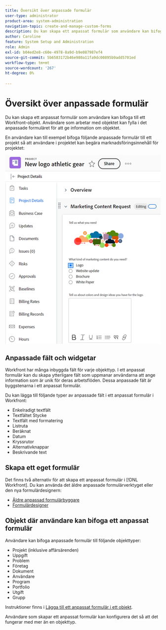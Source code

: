 ```yaml
---
title: Översikt över anpassade formulär
user-type: administrator
product-area: system-administration
navigation-topic: create-and-manage-custom-forms
description: Du kan skapa ett anpassat formulär som användare kan bifoga till ett Workfront-objekt. Användare som arbetar med objektet kan fylla i det anpassade formuläret för att ge information om objektet.
author: Caroline
feature: System Setup and Administration
role: Admin
exl-id: b04ed2e8-c60e-4978-8a9d-b9e087987ef4
source-git-commit: 5b6583172b46e980a11fa9dc00895b9add5701ed
workflow-type: tm+mt
source-wordcount: '267'
ht-degree: 0%

---
```


# Översikt över anpassade formulär

Du kan skapa ett anpassat formulär som användare kan bifoga till ett Workfront-objekt. Användare som arbetar med objektet kan fylla i det anpassade formuläret för att ge information om objektet.

En användare kan till exempel bifoga följande anpassade formulär till ett projekt så att användare i projektet kan begära marknadsföringsinnehåll för projektet:

![](assets/see-image-details-page.png)

## Anpassade fält och widgetar

Workfront har många inbyggda fält för varje objekttyp. I ett anpassat formulär kan du skapa ytterligare fält som uppmanar användarna att ange information som är unik för deras arbetsflöden. Dessa anpassade fält är byggstenarna i ett anpassat formulär.

Du kan lägga till följande typer av anpassade fält i ett anpassat formulär i Workfront:

* Enkelradigt textfält
* Textfältet Stycke
* Textfält med formatering
* Listruta
* Beräknat
* Datum
* Kryssrutor
* Alternativknappar
* Beskrivande text

## Skapa ett eget formulär

Det finns två alternativ för att skapa ett anpassat formulär i [!DNL Workfront]. Du kan använda det äldre anpassade formulärverktyget eller den nya formulärdesignern:

* [Äldre anpassad formulärbyggare](/help/quicksilver/administration-and-setup/customize-workfront/create-manage-custom-forms/use-the-custom-form-builder.md)
* [Formulärdesigner](/help/quicksilver/administration-and-setup/customize-workfront/create-manage-custom-forms/form-designer/form-designer-toc.md)

## Objekt där användare kan bifoga ett anpassat formulär

Användare kan bifoga anpassade formulär till följande objekttyper:

* Projekt (inklusive affärsärenden)
* Uppgift
* Problem
* Företag
* Dokument
* Användare
* Program
* Portfolio
* Utgift
* Grupp

Instruktioner finns i [Lägga till ett anpassat formulär i ett objekt](../../../workfront-basics/work-with-custom-forms/add-a-custom-form-to-an-object.md).

Användare som skapar ett anpassat formulär kan konfigurera det så att det fungerar med mer än en objekttyp.
